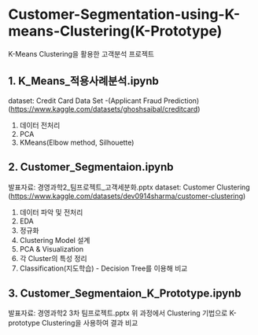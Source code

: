 # Customer-Segmentation-using-K-means-Clustering(K-Prototype)
K-Means Clustering을 활용한 고객분석 프로젝트

## 1. K_Means_적용사례분석.ipynb
dataset: Credit Card Data Set -(Applicant Fraud Prediction)
(https://www.kaggle.com/datasets/ghoshsaibal/creditcard)
1. 데이터 전처리
2. PCA
3. KMeans(Elbow method, Silhouette)

## 2. Customer_Segmentaion.ipynb
발표자료: 경영과학2_팀프로젝트_고객세분화.pptx
dataset: Customer Clustering
(https://www.kaggle.com/datasets/dev0914sharma/customer-clustering)
1. 데이터 파악 및 전처리
2. EDA
3. 정규화
4. Clustering Model 설계
5. PCA & Visualization
6. 각 Cluster의 특성 정리
7. Classification(지도학습) - Decision Tree를 이용해 비교

## 3. Customer_Segmentaion_K_Prototype.ipynb
발표자료: 경영과학2 3차 팀프로젝트.pptx
위 과정에서 Clustering 기법으로 K-prototype Clustering을 사용하여 결과 비교
